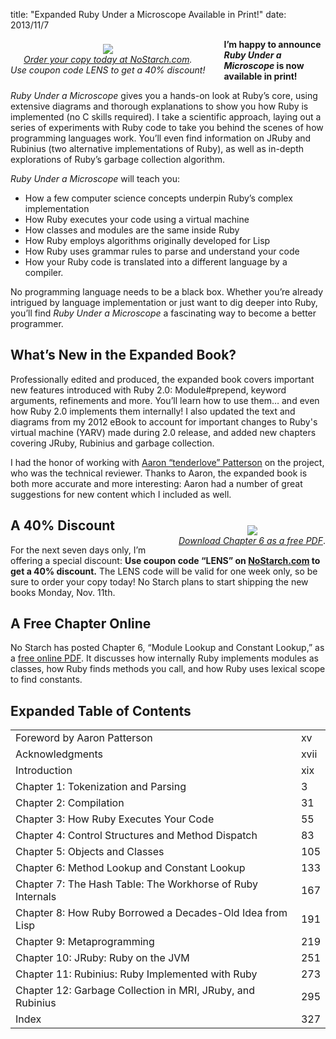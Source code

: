 title: "Expanded Ruby Under a Microscope Available in Print!"
date: 2013/11/7

<div style="float: left; padding: 0px 30px 10px 0px; text-align: center; margin-top: 8px; margin-bottom: 9px">
  <a href="http://nostarch.com/rum"><img src="http://patshaughnessy.net/assets/2013/11/7/RUM_coverfront.png"><br/><i>Order your copy today at NoStarch.com</a>.<br/>
    Use coupon code LENS to get a 40% discount!</i></a>
</div>

<b>I’m happy to announce _Ruby Under a Microscope_ is now available in print!</b>

_Ruby Under a Microscope_ gives you a hands-on look at Ruby’s core, using
extensive diagrams and thorough explanations to show you how Ruby is
implemented (no C skills required). I take a scientific approach, laying out a
series of experiments with Ruby code to take you behind the scenes of how
programming languages work. You’ll even find information on JRuby and Rubinius
(two alternative implementations of Ruby), as well as in-depth explorations of
Ruby’s garbage collection algorithm.

_Ruby Under a Microscope_ will teach you:

* How a few computer science concepts underpin Ruby’s complex implementation
* How Ruby executes your code using a virtual machine
* How classes and modules are the same inside Ruby
* How Ruby employs algorithms originally developed for Lisp
* How Ruby uses grammar rules to parse and understand your code
* How your Ruby code is translated into a different language by a compiler.

No programming language needs to be a black box. Whether you’re already
intrigued by language implementation or just want to dig deeper into Ruby,
you’ll find _Ruby Under a Microscope_ a fascinating way to become a better
programmer.

## What’s New in the Expanded Book?

Professionally edited and produced, the expanded book covers important new
features introduced with Ruby 2.0: <span class="code">Module#prepend</span>,
keyword arguments, refinements and more. You’ll learn how to use them… and even
how Ruby 2.0 implements them internally! I also updated the text and diagrams
from my 2012 eBook to account for important changes to Ruby's virtual machine
(YARV) made during 2.0 release, and added new chapters covering JRuby, Rubinius
and garbage collection.

I had the honor of working with [Aaron “tenderlove”
Patterson](https://twitter.com/tenderlove) on the project, who was the
technical reviewer.  Thanks to Aaron, the expanded book is both more accurate and
more interesting: Aaron had a number of great suggestions for new content which
I included as well.

<div style="float: right; padding: 7px 0px 10px 30px; text-align: center; margin-top: 20px">
  <a href="http://nostarch.com/download/samples/RUM_CH6_excerpt.pdf"><img src="http://patshaughnessy.net/assets/2013/11/7/ch6.png"><br/><i>Download Chapter 6 as a free PDF</i></a>.
</div>

## A 40% Discount

For the next seven days only, I’m offering a special discount: <b>Use coupon
  code “LENS” on [NoStarch.com](http://nostarch.com/rum) to get a 40%
  discount.</b> The LENS code will be valid for one week only, so be sure to
order your copy today! No Starch plans to start shipping the new books Monday,
Nov. 11th.

## A Free Chapter Online

No Starch has posted Chapter 6, “Module Lookup and Constant Lookup,” as a [free
online PDF](http://nostarch.com/download/samples/RUM_CH6_excerpt.pdf). It
discusses how internally Ruby implements modules as classes, how Ruby finds
methods you call, and how Ruby uses lexical scope to find constants.

## Expanded Table of Contents

<table id='toc'>
  <tr>
    <td class='main'>Foreword by Aaron Patterson</td>
    <td>xv</td>
  </tr>
  <tr>
    <td class='main'>Acknowledgments</td>
    <td>xvii</td>
  </tr>
  <tr>
    <td class='main'>Introduction</td>
    <td>xix</td>
  </tr>
  <tr>
    <td class='main'>Chapter 1: Tokenization and Parsing</td>
    <td>3</td>
  </tr>
  <tr>
    <td class='main'>Chapter 2: Compilation</td>
    <td>31</td>
  </tr>
  <tr>
    <td class='main'>Chapter 3: How Ruby Executes Your Code</td>
    <td>55</td>
  </tr>
  <tr>
    <td class='main'>Chapter 4: Control Structures and Method Dispatch</td>
    <td>83</td>
  </tr>
  <tr>
    <td class='main'>Chapter 5: Objects and Classes</td>
    <td>105</td>
  </tr>
  <tr>
    <td class='main'><a href="http://nostarch.com/download/samples/RUM_CH6_excerpt.pdf">Chapter 6: Method Lookup and Constant Lookup</a></td>
    <td>133</td>
  </tr>
  <tr>
    <td class='main'>Chapter 7: The Hash Table: The Workhorse of Ruby Internals</td>
    <td>167</td>
  </tr>
  <tr>
    <td class='main'>Chapter 8: How Ruby Borrowed a Decades-Old Idea from Lisp</td>
    <td>191</td>
  </tr>
  <tr>
    <td class='main'>Chapter 9: Metaprogramming</td>
    <td>219</td>
  </tr>
  <tr>
    <td class='main'>Chapter 10: JRuby: Ruby on the JVM</td>
    <td>251</td>
  </tr>
  <tr>
    <td class='main'>Chapter 11: Rubinius: Ruby Implemented with Ruby</td>
    <td>273</td>
  </tr>
  <tr>
    <td class='main'>Chapter 12: Garbage Collection in MRI, JRuby, and Rubinius</td>
    <td>295</td>
  </tr>
  <tr>
    <td class='main'>Index</td>
    <td>327</td>
  </tr>
</table>
